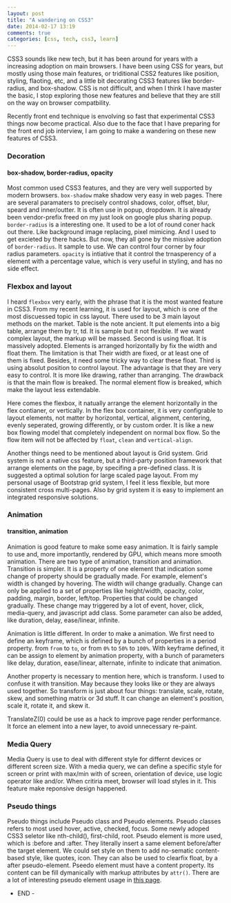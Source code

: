 ```yaml
---
layout: post
title: "A wandering on CSS3"
date: 2014-02-17 13:19
comments: true
categories: [css, tech, css3, learn]
---
```


CSS3 sounds like new tech, but it has been around for years with a increasing adoption on main browsers. I have been using CSS for years, but mostly using those main features, or triditional CSS2 features like position, styling, flaoting, etc, and a little bit decorating CSS3 features like border-radius, and box-shadow. CSS is not difficult, and when I think I have master the basic, I stop exploring those new features and believe that they are still on the way on browser compatbility.

Recently front end technique is envolving so fast that experimental CSS3 things now become practical. Also due to the face that I have preparing for the front end job interview, I am going to make a wandering on these new features of CSS3.

### Decoration
#### box-shadow, border-radius, opacity
Most common used CSS3 features, and they are very well supported by modern browsers. `box-shadow` make shadow very easy in web pages. There are several paramaters to precisely control shadows, color, offset, blur, speard and inner/outter. It is often use in popup, dropdown. It is already been vendor-prefix freed on my just look on google plus sharing popup. `border-radius` is a interesting one. It used to be a lot of round coner hack out there. Like background image replacing, pixel mimicing. And I used to get excieted by there hacks. But now, they all gone by the missive adoption of `border-radius`. It sample to use. We can control four corner by four radius parameters. `opacity` is intiative that it control the trnasperency of a element with a percentage value, which is very useful in styling, and has no side effect.

### Flexbox and layout

I heard `flexbox` very early, with the phrase that it is the most wanted feature in CSS3. From my recent learning, it is used for layout, which is one of the most discuessed topic in css layout. There used to be 3 main layout methods on the market. Table is the note ancient. It put elements into a big table, arrange them by tr, td. It is sample but it not flexible. If we want complex layout, the markup will be massed. Second is using float. It is massively adopted. Elements is arranged horizontally by fix the width and float them. The limitation is that Their width are fixed, or at least one of them is fixed. Besides, it need some tricky way to clear these float. Third is using absolut position to control layout. The advantage is that they are very easy to control. It is more like drawing, rather than arranging. The drawback is that the main flow is breaked. The normal element flow is breaked, which make the layout less extendable. 

Here comes the flexbox, it natually arrange the element horizontally in the flex contianer, or vertically. In the flex box container, it is very configrable to layout elements, not matter by horizontal, vertical, alignment, centering, evenly seperated, growing differently, or by custom order. It is like a new box flowing model that completely independent on normal box flow. So the flow item will not be affected by `float`, `clean` and `vertical-align`. 

Another things need to be mentioned about layout is Grid system. Grid system is not a native css feature, but a third-party position framework that arrange elements on the page, by specifing a pre-defined class. It is suggested a optimal solution for large scaled page layout. From my personal usage of Bootstrap grid system, I feel it less flexible, but more consistent cross multi-pages. Also by grid system it is easy to implement an integrated responsive solutions. 

### Animation
#### transition, animation

Animation is good feature to make some easy animation. It is fairly sample to use and, more importantly, rendered by GPU, which means more smooth animation. There are two type of animation, transition and animation. Transition is simpler. It is a property of one element that indication some change of property should be gradually made. For example, element's width is changed by hovering. The width will change gradually. Change can only be applied to a set of properties like height/width, opacity, color, padding, margin, border, left/top. Properties that could be changed gradually. These change may triggered by a lot of event, hover, click, media-query, and javascript add class. Some parameter can also be added, like duration, delay, ease/linear, infinite. 

Animation is little different. In order to make a animation. We first need to define an keyframe, which is defined by a bunch of properties in a period property. from `from` to `to`, or from `0%` to `50%` to `100%`. With keyframe defined, it can be assign to element by animation property, with a bunch of parameters like delay, duration, ease/linear, alternate, infinite to indicate that animation.

Another property is necessary to mention here, which is transform. I used to confuse it with transition. May because they looks like or they are always used together. So transform is just about four things: translate, scale, rotate, skew, and something matrix or 3d stuff. It can change an element's position, scale it, rotate it, and skew it. 

TranslateZ(0) could be use as a hack to improve page render performance. It force an element into a new layer, to avoid unnecessary re-paint.

### Media Query

Media Query is use to deal with different style for differnt devices or different screen size. With a media query, we can define a specific style for screen or print with max/min with of screen, orientation of device, use logic operator like and/or. When critiria meet, browser will load styles in it. This feature make reponsive design happened.

### Pseudo things

Pseudo things include Pseudo class and Pseudo elements. Pseudo classes refers to most used hover, active, checked, focus. Some newly adoped CSS3 seletor like nth-child(), first-child, root. Pseudo element is more used, which is :before and :after. They literally insert a same element before/after the target element. We could set style on them to add no-sematic content-based style, like quotes, icon. They can also be used to clearfix float, by a after pseudo-element. Pseedo element must have a content property. Its content can be fill dymanically with markup attributes by `attr()`. There are a lot of interesting pseudo element usage in [this page](http://css-tricks.com/pseudo-element-roundup/).

- END -


